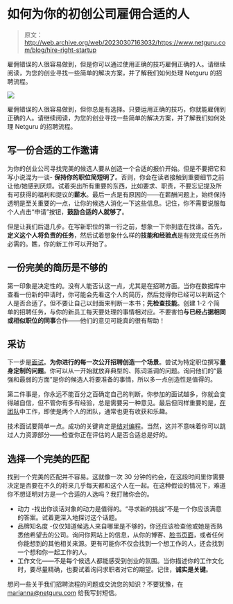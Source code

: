 # 如何为你的初创公司雇佣合适的人

> 原文：<http://web.archive.org/web/20230307163032/https://www.netguru.com/blog/hire-right-startup>

 雇佣错误的人很容易做到，但是你可以通过使用正确的技巧雇佣正确的人。请继续阅读，为您的创业寻找一些简单的解决方案，并了解我们如何处理 Netguru 的招聘流程。

![](img/b02cf952a73ba82f1e8955d580462b22.png)

雇佣错误的人很容易做到，但你总是有选择。只要运用正确的技巧，你就能雇佣到正确的人。请继续阅读，为您的创业寻找一些简单的解决方案，并了解我们如何处理 Netguru 的招聘流程。

## 写一份合适的工作邀请

为你的创业公司寻找完美的候选人要从创造一个合适的报价开始。但是不要把它和写小说混为一谈- **保持你的职位简短明了**。否则，你会在读者接触到重要细节之前让他/她感到厌烦。试着突出所有重要的东西，比如要求、职责，不要忘记提及所有可获得的福利和提议的**薪水**。最后一点是有原因的——在薪酬问题上，始终保持透明是至关重要的一点，让你的候选人消化一下这些信息。记住，你不需要说服每个人点击“申请”按钮，**鼓励合适的人就够了**。

但是让我们后退几步。在写新职位的第一行之前，想象一下你到底在找谁。首先，**定义这个人将负责的任务**，然后试着想象什么样的**技能和经验点**是有效完成任务所必需的。瞧，你的新工作可以开始了。

## 一份完美的简历是不够的

第一印象是决定性的。没有人能否认这一点，尤其是在招聘方面。当你在数据库中查看一份新的申请时，你可能会先看这个人的简历，然后觉得你已经可以判断这个人是否合适了。但不要让自己以封面来判断一本书；**先检查技能**。创建 1-2 个简单的招聘任务，与你的新员工每天要处理的事情相对应。不要害怕**与已经占据相同或相似职位的同事**合作——他们的意见可能真的很有帮助！

## 采访

下一步是[面试](http://web.archive.org/web/20221002001422/https://www.netguru.com/blog/developer-interview-questions)。**为你进行的每一次公开招聘创造一个场景**。尝试为特定职位撰写**量身定制的问题**。你可以从一开始就放弃典型的、陈词滥调的问题。询问他们的“最强和最弱的方面”是你的候选人将要准备的事情，所以多一点创造性是值得的。

第二件事是，你永远不能百分之百确定自己的判断。你参加的面试越多，你就会变得越自信，但不管你有多有经验，总是需要另一种意见。最后但同样重要的是，[在团队](/web/20221002001422/https://www.netguru.com/blog/a-post-to-our-potential-team-member)中工作，即使是两个人的团队，通常也更有收获和乐趣。

技术面试要简单一点。成功的关键肯定是[结对编程](http://web.archive.org/web/20221002001422/https://www.netguru.com/blog/pair-programming-benefits-and-definition)。当然，这并不意味着你可以跳过人力资源部分——检查你正在评估的人是否合适总是好的。

## 选择一个完美的匹配

找到一个完美的匹配并不容易。这就像一次 30 分钟的约会，在这段时间里你需要决定是否要在不久的将来几乎每天都和这个人在一起。在这种假设的情况下，难道你不想证明对方是一个合适的人选吗？我打赌你会的。

*   动力 -找出你谈话对象的动力是值得的。“寻求新的挑战”不是一个你应该满意的答案。试着更深入地探讨这个话题。
*   品牌知名度 -仅仅知道候选人来自哪里是不够的，你还应该检查他或她是否熟悉他希望去的公司。询问你网站上的信息，从你的博客、[脸书页面](http://web.archive.org/web/20221002001422/https://www.facebook.com/netguru)，或者任何你能想到的其他相关来源。更有可能你不仅会找到一个想工作的人，还会找到一个想和你一起工作的人。
*   工作文化——不是每个候选人都能感受到创业的氛围。当你描述你的工作文化时，要尽量精确，也要试着询问求职者对它的期望。记住，**诚实是关键**。

想问一些关于我们招聘流程的问题或交流您的知识？不要犹豫，在 marianna@netguru.com 给我写封短信。